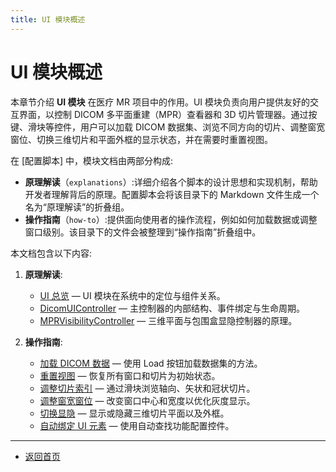 ```yaml
---
title: UI 模块概述
---
```

# UI 模块概述

本章节介绍 **UI 模块** 在医疗 MR 项目中的作用。UI 模块负责向用户提供友好的交互界面，以控制 DICOM 多平面重建（MPR）查看器和 3D 切片管理器。通过按键、滑块等控件，用户可以加载 DICOM 数据集、浏览不同方向的切片、调整窗宽窗位、切换三维切片和平面外框的显示状态，并在需要时重置视图。

在 [配置脚本] 中，模块文档由两部分构成:

* **原理解读**（`explanations`）:详细介绍各个脚本的设计思想和实现机制，帮助开发者理解背后的原理。配置脚本会将该目录下的 Markdown 文件生成一个名为“原理解读”的折叠组。
* **操作指南**（`how‑to`）:提供面向使用者的操作流程，例如如何加载数据或调整窗口级别。该目录下的文件会被整理到“操作指南”折叠组中。

本文档包含以下内容:

1. **原理解读**:
   - [UI 总览](./explanations/01-overview.html)  — UI 模块在系统中的定位与组件关系。
   - [DicomUIController](./explanations/02-dicom-ui-controller.html) — 主控制器的内部结构、事件绑定与生命周期。
   - [MPRVisibilityController](./explanations/03-mpr-visibility-controller.html) — 三维平面与包围盒显隐控制器的原理。

2. **操作指南**:
   - [加载 DICOM 数据](./how‑to/01-load-dicom-data.html) — 使用 Load 按钮加载数据集的方法。
   - [重置视图](./how‑to/02-reset-view.html) — 恢复所有窗口和切片为初始状态。
   - [调整切片索引](./how‑to/03-adjust-slice.html) — 通过滑块浏览轴向、矢状和冠状切片。
   - [调整窗宽窗位](./how‑to/04-adjust-window-level.html) — 改变窗口中心和宽度以优化灰度显示。
   - [切换显隐](./how‑to/05-toggle-visibility.html) — 显示或隐藏三维切片平面以及外框。
   - [自动绑定 UI 元素](./how‑to/06-bind-ui-elements.html) — 使用自动查找功能配置控件。

---
* [返回首页](../README.md)